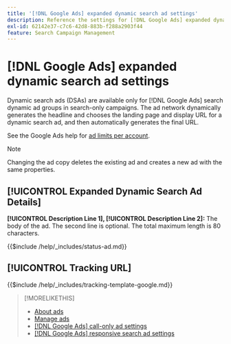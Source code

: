 ```yaml
---
title: '[!DNL Google Ads] expanded dynamic search ad settings'
description: Reference the settings for [!DNL Google Ads] expanded dynamic search ads.
exl-id: 62142e37-c7c6-42d8-883b-f288a2903f44
feature: Search Campaign Management
---
```

# [!DNL Google Ads] expanded dynamic search ad settings

Dynamic search ads (DSAs) are available only for [!DNL Google Ads] search dynamic ad groups in search-only campaigns. The ad network dynamically generates the headline and chooses the landing page and display URL for a dynamic search ad, and then automatically generates the final URL.

See the Google Ads help for [ad limits per account](https://support.google.com/google-ads/answer/6372658?hl=en).

>[!NOTE]
>
>Changing the ad copy deletes the existing ad and creates a new ad with the same properties.

## [!UICONTROL Expanded Dynamic Search Ad Details]

**[!UICONTROL Description Line 1], [!UICONTROL Description Line 2]:** The body of the ad. The second line is optional. The total maximum length is 80 characters.

<!-- **[!UICONTROL Status]:** -->

{{$include /help/_includes/status-ad.md}}

## [!UICONTROL Tracking URL]

<!-- **[!UICONTROL Tracking Template]:** -->

{{$include /help/_includes/tracking-template-google.md}}
 
>[!MORELIKETHIS]
>
>* [About ads](ad-about.md)
>* [Manage ads](ad-manage.md)
>* [[!DNL Google Ads] call-only ad settings](ad-settings-google-call.md)
>* [[!DNL Google Ads] responsive search ad settings](ad-settings-google-rsa.md)
